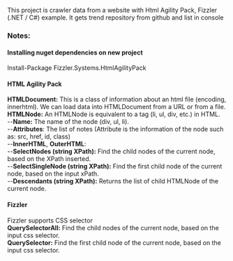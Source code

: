 This project is crawler data from a website with Html Agility Pack, Fizzler (.NET / C#) example. It gets trend repository from github and list in console

### Notes:

#### Installing nuget dependencies on new project 

Install-Package Fizzler.Systems.HtmlAgilityPack  

#### HTML Agility Pack

**HTMLDocument:**
This is a class of information about an html file (encoding, innerhtml). We can load data into HTMLDocument from a URL or from a file.  
**HTMLNode:**
An HTMLNode is equivalent to a tag (li, ul, div, etc.) in HTML.  
--**Name:** The name of the node (div, ul, li).  
--**Attributes**: The list of notes (Attribute is the information of the node such as: src, href, id, class)  
--**InnerHTML**, **OuterHTML**:  
--**SelectNodes (string XPath):** Find the child nodes of the current node, based on the XPath inserted.  
--**SelectSingleNode (string XPath):** Find the first child node of the current node, based on the input xPath.  
--**Descendants (string XPath):** Returns the list of child HTMLNode of the current node.  

#### Fizzler

Fizzler supports CSS selector  
**QuerySelectorAll:** Find the child nodes of the current node, based on the input css selector.  
**QuerySelector:** Find the first child node of the current node, based on the input css selector.

